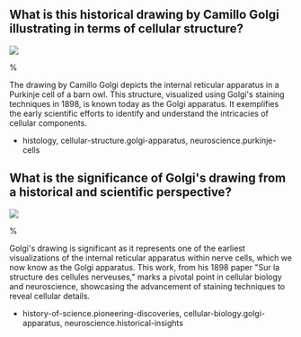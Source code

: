 ## What is this historical drawing by Camillo Golgi illustrating in terms of cellular structure?

![](https://cdn.mathpix.com/cropped/2024_06_22_88a7fa9f1c6084f40b73g-1.jpg?height=876&width=611&top_left_y=204&top_left_x=457)

%

The drawing by Camillo Golgi depicts the internal reticular apparatus in a Purkinje cell of a barn owl. This structure, visualized using Golgi's staining techniques in 1898, is known today as the Golgi apparatus. It exemplifies the early scientific efforts to identify and understand the intricacies of cellular components.

- histology, cellular-structure.golgi-apparatus, neuroscience.purkinje-cells


## What is the significance of Golgi's drawing from a historical and scientific perspective?

![](https://cdn.mathpix.com/cropped/2024_06_22_88a7fa9f1c6084f40b73g-1.jpg?height=876&width=611&top_left_y=204&top_left_x=457)

%

Golgi's drawing is significant as it represents one of the earliest visualizations of the internal reticular apparatus within nerve cells, which we now know as the Golgi apparatus. This work, from his 1898 paper "Sur la structure des cellules nerveuses," marks a pivotal point in cellular biology and neuroscience, showcasing the advancement of staining techniques to reveal cellular details.

- history-of-science.pioneering-discoveries, cellular-biology.golgi-apparatus, neuroscience.historical-insights
